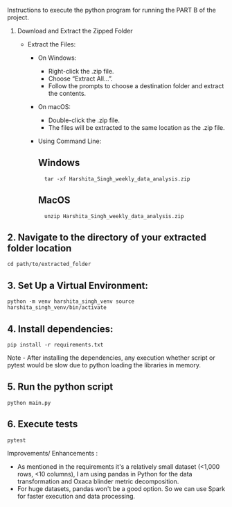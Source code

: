 Instructions to execute the python program for running the PART B of the project.


1. Download and Extract the Zipped Folder
    *  Extract the Files:

        * On Windows:

            * Right-click the .zip file.
            * Choose “Extract All…”.
            * Follow the prompts to choose a destination folder and extract the contents.
        * On macOS:

            * Double-click the .zip file.
            * The files will be extracted to the same location as the .zip file.
        * Using Command Line:
            ## Windows
                tar -xf Harshita_Singh_weekly_data_analysis.zip

            ## MacOS
                unzip Harshita_Singh_weekly_data_analysis.zip

## 2. Navigate to the directory of your extracted folder location
    cd path/to/extracted_folder

## 3. Set Up a Virtual Environment:
    python -m venv harshita_singh_venv source harshita_singh_venv/bin/activate

## 4. Install dependencies:

    pip install -r requirements.txt
Note - After installing the dependencies, any execution whether script or pytest would be slow due to python loading the libraries in memory.

## 5. Run the python script
    python main.py


## 6. Execute tests
    pytest


Improvements/ Enhancements : 
* As mentioned in the requirements it's a relatively small dataset (<1,000 rows, <10 columns), I am using pandas in Python for the data transformation and Oxaca blinder metric decomposition. 
* For huge datasets, pandas won't be a good option. So we can use Spark for faster execution and data processing.
